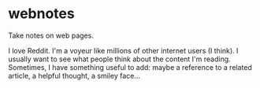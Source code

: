 # webnotes
Take notes on web pages.

I love Reddit. I'm a voyeur like millions of other internet users (I think). I usually want to see what people think about the content I'm reading. Sometimes, I have something useful to add: maybe a reference to a related article, a helpful thought, a smiley face...

